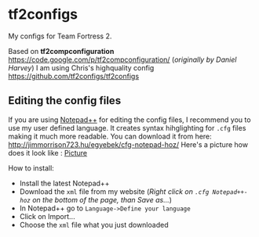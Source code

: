tf2configs
==========

My configs for Team Fortress 2.

Based on **tf2compconfiguration** https://code.google.com/p/tf2compconfiguration/ (*originally by Daniel Harvey*)
I am using Chris's highquality config https://github.com/tf2configs/tf2configs

Editing the config files
-------------------------

If you are using [Notepad++](http://notepad-plus-plus.org/) for editing the config files, I recommend you to use my user defined language. It creates syntax hihglighting for `.cfg` files making it much more readable.
You can download it from here: http://jimmorrison723.hu/egyebek/cfg-notepad-hoz/
Here's a picture how does it look like : [Picture](http://jimmorrison723.hu/downloads/pictures/cfg.PNG)

How to install:

 * Install the latest Notepad++
 * Download the `xml` file from my website (*Right click on `.cfg Notepad++-hoz` on the bottom of the page, than Save as...*)
 * In Notepad++ go to `Language->Define your language`
 * Click on Import...
 * Choose the `xml` file what you just downloaded
 

